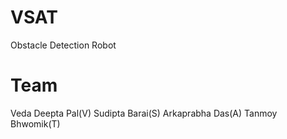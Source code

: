 # VSAT
Obstacle Detection Robot

# Team
Veda Deepta Pal(V)
Sudipta Barai(S)
Arkaprabha Das(A)
Tanmoy Bhwomik(T)
